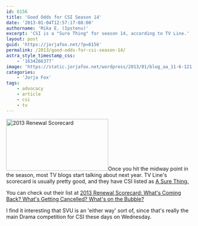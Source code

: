 ```yaml
---
id: 6156
title: 'Good Odds for CSI Season 14'
date: '2013-01-04T12:57:17-08:00'
authorname: 'Mika E. (Ipstenu)'
excerpt: 'CSI is a "Sure Thing" for season 14, according to TV Line.'
layout: post
guid: 'https://jorjafox.net/?p=6156'
permalink: /2013/good-odds-for-csi-season-14/
astra_style_timestamp_css:
    - '1634266377'
image: 'https://static.jorjafox.net/wordpress/2013/01/blog_aa_11-6-121.jpeg'
categories:
    - 'Jorja Fox'
tags:
    - advocacy
    - article
    - csi
    - tv
---
```


<img class="alignleft size-thumbnail wp-image-6157" alt="2013 Renewal Scorecard" src="//static.jorjafox.net/wordpress/2013/01/blog_aa_11-6-121-250x240.jpeg" width="275" height="140" />Once you hit the midway point in the season, most TV blogs start talking about next year. TV Line's scorecard is usually pretty good, and they have CSI listed as <a href="http://tvline.com/2013/01/04/tv-shows-renewed-cancelled-2013-abc-nbc-cbs-fox-cw/2/">A Sure Thing.</a>

You can check out their list at <a href="http://tvline.com/2013/01/04/tv-shows-renewed-cancelled-2013-abc-nbc-cbs-fox-cw/">2013 Renewal Scorecard: What's Coming Back? What's Getting Cancelled? What's on the Bubble?</a>

I find it interesting that SVU is an 'either way' sort of, since that's really the main Drama competition for CSI these days on Wednesday.
